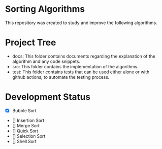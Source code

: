 # Sorting Algorithms
This repository was created to study and improve the following algorithms.

# Project Tree
- docs:  This folder contains documents regarding the explanation of the algorithm and any code snippets.
- src:   This folder contains the implementation of the algorithms.
- test:  This folder contains tests that can be used either alone or with github actions, to automate the testing process.

# Development Status
- [x] Bubble Sort
- [] Insertion Sort
- [] Merge Sort
- [] Quick Sort
- [] Selection Sort
- [] Shell Sort